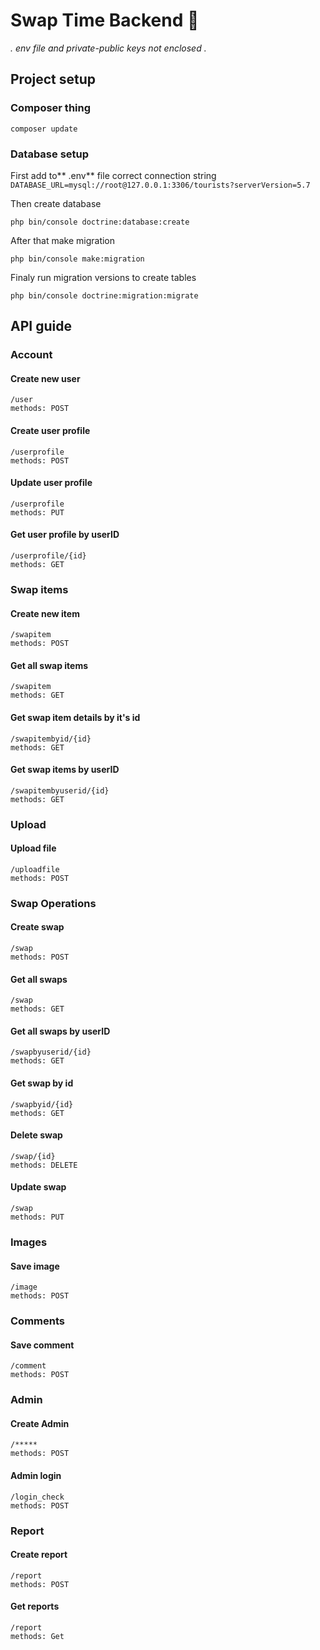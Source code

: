 # Swap Time Backend 🚧
*. env file and private-public keys not enclosed .*
## Project setup

### Composer thing 
```
composer update 
```
### Database setup
First add to** .env** file correct connection string
`DATABASE_URL=mysql://root@127.0.0.1:3306/tourists?serverVersion=5.7`

Then create database
```
php bin/console doctrine:database:create
```

After that make migration
```
php bin/console make:migration
```

Finaly run migration versions to create tables
```
php bin/console doctrine:migration:migrate
```

## API guide

### Account
#### Create new user
```
/user
methods: POST
```
#### Create user profile
```
/userprofile
methods: POST
```
#### Update user profile
```
/userprofile
methods: PUT
```
#### Get user profile by userID
```
/userprofile/{id}
methods: GET
```
### Swap items
#### Create new item
```
/swapitem
methods: POST
```
#### Get all swap items
```
/swapitem
methods: GET
```
#### Get swap item details by it's id
```
/swapitembyid/{id}
methods: GET
```
#### Get swap items by userID
```
/swapitembyuserid/{id}
methods: GET
```

### Upload
#### Upload file
```
/uploadfile
methods: POST
```

### Swap Operations
#### Create swap
```
/swap
methods: POST
```
#### Get all swaps
```
/swap
methods: GET
```
#### Get all swaps by userID
```
/swapbyuserid/{id}
methods: GET
```
#### Get swap by id
```
/swapbyid/{id}
methods: GET
```
#### Delete swap
```
/swap/{id}
methods: DELETE
```
#### Update swap
```
/swap
methods: PUT
```
### Images
#### Save image
```
/image
methods: POST
```
### Comments
#### Save comment
```
/comment
methods: POST
```
### Admin
#### Create Admin
```
/*****
methods: POST
```
#### Admin login
```
/login_check
methods: POST
```
### Report
#### Create report
```
/report
methods: POST
```
#### Get reports
```
/report
methods: Get
```
